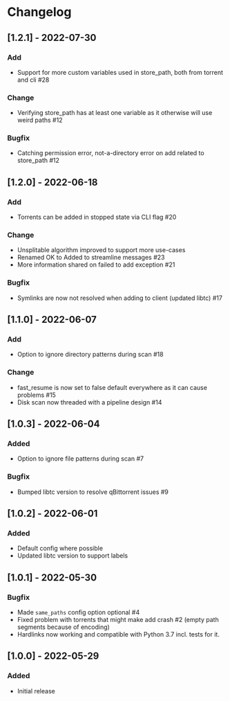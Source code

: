 # Changelog

## [1.2.1] - 2022-07-30

### Add

- Support for more custom variables used in store_path, both from torrent and cli #28

### Change

- Verifying store_path has at least one variable as it otherwise will use weird paths #12

### Bugfix

- Catching permission error, not-a-directory error on add related to store_path #12

## [1.2.0] - 2022-06-18

### Add

- Torrents can be added in stopped state via CLI flag #20

### Change

- Unsplitable algorithm improved to support more use-cases
- Renamed OK to Added to streamline messages #23
- More information shared on failed to add exception #21

### Bugfix

- Symlinks are now not resolved when adding to client (updated libtc) #17

## [1.1.0] - 2022-06-07
### Add

- Option to ignore directory patterns during scan #18

### Change

- fast_resume is now set to false default everywhere as it can cause problems #15
- Disk scan now threaded with a pipeline design #14

## [1.0.3] - 2022-06-04
### Added

- Option to ignore file patterns during scan #7

### Bugfix

- Bumped libtc version to resolve qBittorrent issues #9

## [1.0.2] - 2022-06-01
### Added

- Default config where possible
- Updated libtc version to support labels

## [1.0.1] - 2022-05-30
### Bugfix

- Made `same_paths` config option optional #4
- Fixed problem with torrents that might make add crash #2
  (empty path segments because of encoding)
- Hardlinks now working and compatible with Python 3.7 incl. tests for it.

## [1.0.0] - 2022-05-29
### Added

- Initial release

